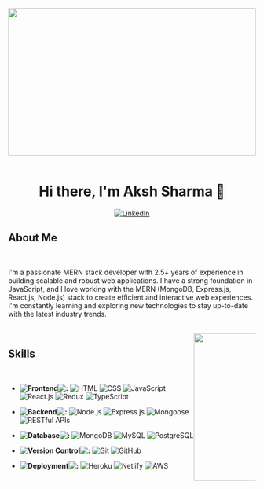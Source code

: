 <div align="center"> 
<img height="300em" width="100%"src="https://i.pinimg.com/originals/87/f3/f1/87f3f1425b217691da645e97dbb50d55.gif" alt"Coding"> <br><br>
</div> 
<h1 align="center">Hi there, I'm Aksh Sharma 👋</h1>


<p align="center">
  <a href="https://www.linkedin.com/in/aksh4"><img alt="LinkedIn" src="https://img.shields.io/badge/linkedin-%230077B5.svg?style=for-the-badge&logo=linkedin&logoColor=white" /></a>
 
</p>


## About Me
<br>

I'm a passionate MERN stack developer with 2.5+ years of experience in building scalable and robust web applications. I have a strong foundation in JavaScript, and I love working with the MERN (MongoDB, Express.js, React.js, Node.js) stack to create efficient and interactive web experiences. I'm constantly learning and exploring new technologies to stay up-to-date with the latest industry trends.


<br>

<div style="display: flex; flex-wrap: wrap;">
  <div style="flex: 75%; min-width: 75%;">
   <h2>Skills</h2> 
<br>

- **![Frontend](https://img.shields.io/badge/Frontend-Color?style=for-the-badge)![:](https://img.shields.io/badge/:-000000.svg?style=for-the-badge)** 
   ![HTML](https://img.shields.io/badge/HTML5-E34F26.svg?&style=for-the-badge&logo=html5&logoColor=white)
   ![CSS](https://img.shields.io/badge/CSS3-1572B6.svg?&style=for-the-badge&logo=css3&logoColor=white)
   ![JavaScript](https://img.shields.io/badge/JavaScript-F7DF1E.svg?&style=for-the-badge&logo=javascript&logoColor=black)
   ![React.js](https://img.shields.io/badge/React-61DAFB.svg?&style=for-the-badge&logo=react&logoColor=black)
   ![Redux](https://img.shields.io/badge/Redux-764ABC.svg?&style=for-the-badge&logo=redux&logoColor=white)
   ![TypeScript](https://img.shields.io/badge/TypeScript-3178C6.svg?&style=for-the-badge&logo=typescript&logoColor=white)
   
- **![Backend](https://img.shields.io/badge/Backend-Color?style=for-the-badge)![:](https://img.shields.io/badge/:-000000.svg?style=for-the-badge)** 
   ![Node.js](https://img.shields.io/badge/Node.js-339933.svg?&style=for-the-badge&logo=node.js&logoColor=white)
   ![Express.js](https://img.shields.io/badge/Express-000000.svg?&style=for-the-badge&logo=express&logoColor=white)
   ![Mongoose](https://img.shields.io/badge/Mongoose-880000.svg?&style=for-the-badge&logo=mongoose&logoColor=white)
   ![RESTful APIs](https://img.shields.io/badge/RESTful_APIs-336791.svg?&style=for-the-badge&logo=swagger&logoColor=white)
   
- **![Database](https://img.shields.io/badge/Database-Color?style=for-the-badge)![:](https://img.shields.io/badge/:-000000.svg?style=for-the-badge)** 
   ![MongoDB](https://img.shields.io/badge/MongoDB-47A248.svg?&style=for-the-badge&logo=mongodb&logoColor=white)
   ![MySQL](https://img.shields.io/badge/MySQL-4479A1.svg?&style=for-the-badge&logo=mysql&logoColor=white)
   ![PostgreSQL](https://img.shields.io/badge/PostgreSQL-336791.svg?&style=for-the-badge&logo=postgresql&logoColor=white)
   
- **![Version Control](https://img.shields.io/badge/Version_Control-Color?style=for-the-badge)![:](https://img.shields.io/badge/:-000000.svg?style=for-the-badge)** 
   ![Git](https://img.shields.io/badge/Git-F05032.svg?&style=for-the-badge&logo=git&logoColor=white)
   ![GitHub](https://img.shields.io/badge/GitHub-181717.svg?&style=for-the-badge&logo=github&logoColor=white)
   
- **![Deployment](https://img.shields.io/badge/Deployment-Color?style=for-the-badge)![:](https://img.shields.io/badge/:-000000.svg?style=for-the-badge)** 
   ![Heroku](https://img.shields.io/badge/Heroku-430098.svg?&style=for-the-badge&logo=heroku&logoColor=white)
   ![Netlify](https://img.shields.io/badge/Netlify-00C7B7.svg?&style=for-the-badge&logo=netlify&logoColor=white)
   ![AWS](https://img.shields.io/badge/AWS-232F3E.svg?&style=for-the-badge&logo=amazon-aws&logoColor=white)

  </div>
  <div style="flex: 25%; min-width: 25%;">
    <div align="center"> 
      <img height="300em"src="https://i.pinimg.com/originals/f5/36/01/f53601133f236d1cb167ac19f05a3d60.gif?1615642877" alt"helloworld"> <br><br><br>
   </div>
  </div>
</div>
